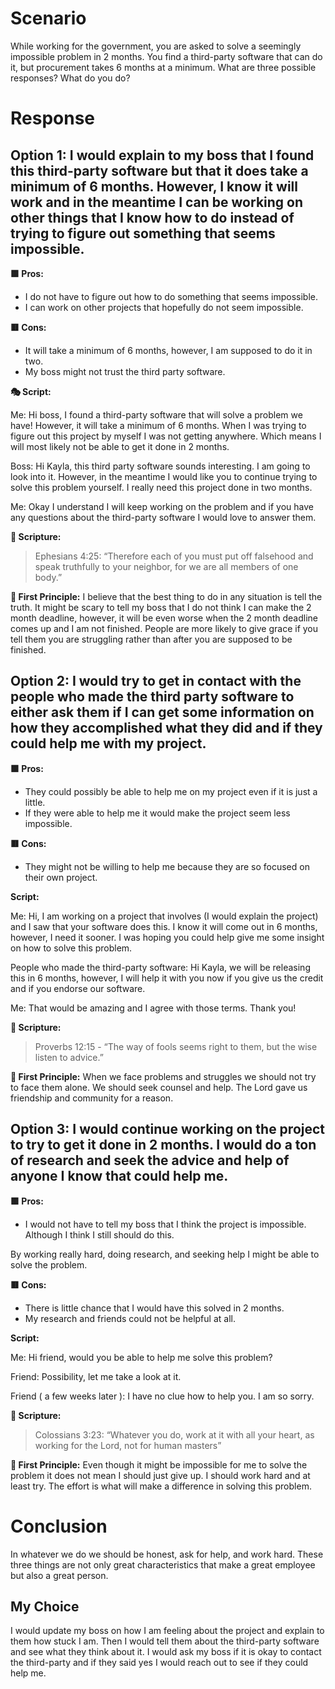 # Scenario
While working for the government, you are asked to solve a seemingly impossible problem in 2 months. You find a third-party software that can do it, but procurement takes 6 months at a minimum. What are three possible responses? What do you do?

# Response

## Option 1: I would explain to my boss that I found this third-party software but that it does take a minimum of 6 months. However, I know it will work and in the meantime I can be working on other things that I know how to do instead of trying to figure out something that seems impossible.

**🟩 Pros:**
- I do not have to figure out how to do something that seems impossible.
- I can work on other projects that hopefully do not seem impossible.

**🟥 Cons:**
- It will take a minimum of 6 months, however, I am supposed to do it in two.
- My boss might not trust the third party software.

**🎭 Script:**

Me: Hi boss, I found a third-party software that will solve a problem we have! However, it will take a minimum of 6 months. When I was trying to figure out this project by myself I was not getting anywhere. Which means I will most likely not be able to get it done in 2 months. 

Boss: Hi Kayla, this third party software sounds interesting. I am going to look into it. However, in the meantime I would like you to continue trying to solve this problem yourself. I really need this project done in two months.

Me: Okay I understand I will keep working on the problem and if you have any questions about the third-party software I would love to answer them.

**📖 Scripture:**
> Ephesians 4:25: “Therefore each of you must put off falsehood and speak truthfully to your neighbor, for we are all members of one body.”

**🤔 First Principle:**
I believe that the best thing to do in any situation is tell the truth. It might be scary to tell my boss that I do not think I can make the 2 month deadline, however, it will be even worse when the 2 month deadline comes up and I am not finished. People are more likely to give grace if you tell them you are struggling rather than after you are supposed to be finished.

## Option 2: I would try to get in contact with the people who made the third party software to either ask them if I can get some information on how they accomplished what they did and if they could help me with my project.

**🟩 Pros:**
- They could possibly be able to help me on my project even if it is just a little.
- If they were able to help me it would make the project seem less impossible.

**🟥 Cons:**
- They might not be willing to help me because they are so focused on their own project.

**Script:**

Me: Hi, I am working on a project that involves (I would explain the project) and I saw that your software does this. I know it will come out in 6 months, however, I need it sooner. I was hoping you could help give me some insight on how to solve this problem.

People who made the third-party software: Hi Kayla, we will be releasing this in 6 months, however, I will help it with you now if you give us the credit and if you endorse our software.

Me: That would be amazing and I agree with those terms. Thank you!

**📖 Scripture:**
> Proverbs 12:15 - “The way of fools seems right to them, but the wise listen to advice.”

**🤔 First Principle:**
When we face problems and struggles we should not try to face them alone. We should seek counsel and help. The Lord gave us friendship and community for a reason.


## Option 3: I would continue working on the project to try to get it done in 2 months. I would do a ton of research and seek the advice and help of anyone I know that could help me.

**🟩 Pros:**
- I would not have to tell my boss that I think the project is impossible. Although I think I still should do this.

By working really hard, doing research, and seeking help I might be able to solve the problem.

**🟥 Cons:**
- There is little chance that I would have this solved in 2 months.
- My research and friends could not be helpful at all.

**Script:**

Me: Hi friend, would you be able to help me solve this problem?

Friend: Possibility, let me take a look at it.

Friend ( a few weeks later ): I have no clue how to help you. I am so sorry. 

**📖 Scripture:**
> Colossians 3:23: “Whatever you do, work at it with all your heart, as working for the Lord, not for human masters”

**🤔 First Principle:**
Even though it might be impossible for me to solve the problem it does not mean I should just give up. I should work hard and at least try. The effort is what will make a difference in solving this problem.

# Conclusion
In whatever we do we should be honest, ask for help, and work hard. These three things are not only great characteristics that make a great employee but also a great person.

## My Choice
I would update my boss on how I am feeling about the project and explain to them how stuck I am. Then I would tell them about the third-party software and see what they think about it. I would ask my boss if it is okay to contact the third-party and if they said yes I would reach out to see if they could help me.
